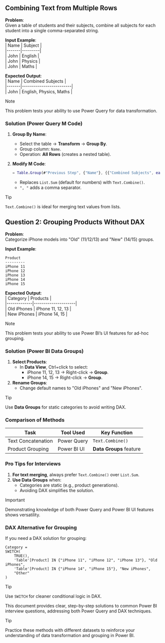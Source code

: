 ## **Combining Text from Multiple Rows**  

**Problem**:  
Given a table of students and their subjects, combine all subjects for each student into a single comma-separated string.  

**Input Example**:  
| Name  | Subject |  
|-------|---------|  
| John  | English |  
| John  | Physics |  
| John  | Maths   |  

**Expected Output**:  
| Name  | Combined Subjects       |  
|-------|-------------------------|  
| John  | English, Physics, Maths |  

> [!NOTE]  
> This problem tests your ability to use Power Query for data transformation.  

### **Solution (Power Query M Code)**  

1. **Group By Name**:  
   - Select the table → **Transform** → **Group By**.  
   - Group column: `Name`.  
   - Operation: **All Rows** (creates a nested table).  

2. **Modify M Code**:  
   ```m  
   = Table.Group(#"Previous Step", {"Name"}, {{"Combined Subjects", each Text.Combine([Subject], ", "), type text}})  
   ```  
   - Replaces `List.Sum` (default for numbers) with `Text.Combine()`.  
   - `", "` adds a comma separator.  

> [!TIP]  
> `Text.Combine()` is ideal for merging text values from lists.  

## **Question 2: Grouping Products Without DAX**  

**Problem**:  
Categorize iPhone models into "Old" (11/12/13) and "New" (14/15) groups.  

**Input Example**:  
```Plain  
Product  
---------  
iPhone 11  
iPhone 12  
iPhone 13  
iPhone 14  
iPhone 15  
```  

**Expected Output**:  
| Category    | Products            |  
|-------------|---------------------|  
| Old iPhones | iPhone 11, 12, 13   |  
| New iPhones | iPhone 14, 15       |  

> [!NOTE]  
> This problem tests your ability to use Power BI’s UI features for ad-hoc grouping.  

### **Solution (Power BI Data Groups)**  

1. **Select Products**:  
   - In **Data View**, Ctrl+click to select:  
     - iPhone 11, 12, 13 → Right-click → **Group**.  
     - iPhone 14, 15 → Right-click → **Group**.  
2. **Rename Groups**:  
   - Change default names to "Old iPhones" and "New iPhones".  

> [!TIP]  
> Use **Data Groups** for static categories to avoid writing DAX.  

### **Comparison of Methods**  

| **Task**               | **Tool Used** | **Key Function**          |  
|------------------------|---------------|---------------------------|  
| Text Concatenation     | Power Query  | `Text.Combine()`          |  
| Product Grouping       | Power BI UI  | **Data Groups** feature   |  

### **Pro Tips for Interviews**  

1. **For text merging**, always prefer `Text.Combine()` over `List.Sum`.  
2. **Use Data Groups** when:  
   - Categories are static (e.g., product generations).  
   - Avoiding DAX simplifies the solution.  

> [!IMPORTANT]  
> Demonstrating knowledge of both Power Query and Power BI UI features shows versatility.  

### **DAX Alternative for Grouping**  

If you need a DAX solution for grouping:  
```dax  
Category =  
SWITCH(  
    TRUE(),  
    'Table'[Product] IN {"iPhone 11", "iPhone 12", "iPhone 13"}, "Old iPhones",  
    'Table'[Product] IN {"iPhone 14", "iPhone 15"}, "New iPhones",  
    "Other"  
)  
```  

> [!TIP]  
> Use `SWITCH` for cleaner conditional logic in DAX.  

This document provides clear, step-by-step solutions to common Power BI interview questions, addressing both Power Query and DAX techniques.  

> [!TIP]  
> Practice these methods with different datasets to reinforce your understanding of data transformation and grouping in Power BI.  
